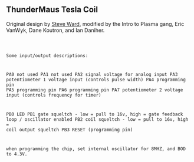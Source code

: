 ## ThunderMaus Tesla Coil

Original design by [Steve Ward](http://www.arcattack.com/about.php), modified by the Intro to Plasma gang, Eric VanWyk, Dane Koutron, and Ian Daniher.


<code>

Some input/output descriptions:

PA0		not used
PA1		not used
PA2		signal voltage for analog input
PA3		potentiometer 1 voltage input (controls pulse width)
PA4		programming pin
PA5		programming pin
PA6		programming pin
PA7		potentiometer 2 voltage input (controls frequency for timer)

PB0		LED
PB1		gate squeltch - low = pull to 16v, high = gate feedback loop / oscillator enabled
PB2		coil squeltch - low = pull to 16v, high = coil output squeltch
PB3		RESET (programming pin)

when programming the chip, set internal oscillator for 8MHZ, and BOD to 4.3V.

</code>
